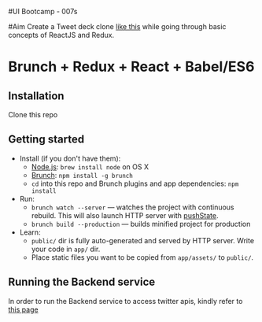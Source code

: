 #UI Bootcamp - 007s  

#Aim
Create a Tweet deck clone [like this](https://tweetdeck.twitter.com) while going through basic concepts of ReactJS and Redux.  

# Brunch + Redux + React + Babel/ES6

## Installation

Clone this repo

## Getting started

* Install (if you don't have them):
    * [Node.js](http://nodejs.org): `brew install node` on OS X
    * [Brunch](http://brunch.io): `npm install -g brunch`
    * `cd` into this repo and Brunch plugins and app dependencies: `npm install`
* Run:
    * `brunch watch --server` — watches the project with continuous rebuild. This will also launch HTTP server with [pushState](https://developer.mozilla.org/en-US/docs/Web/Guide/API/DOM/Manipulating_the_browser_history).
    * `brunch build --production` — builds minified project for production
* Learn:
    * `public/` dir is fully auto-generated and served by HTTP server. Write your code in `app/` dir.
    * Place static files you want to be copied from `app/assets/` to `public/`.

## Running the Backend service
   In order to run the Backend service to access twitter apis, kindly refer to [this page](https://github.com/ashishpundalik/TwitterBackend/blob/master/README.md)
